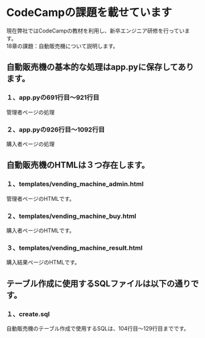# CodeCampの課題を載せています
現在弊社ではCodeCampの教材を利用し、新卒エンジニア研修を行っています。  
18章の課題：自動販売機について説明します。  

## 自動販売機の基本的な処理はapp.pyに保存してあります。  
### １、app.pyの691行目〜921行目
  管理者ページの処理
### ２、app.pyの926行目〜1092行目
  購入者ページの処理

## 自動販売機のHTMLは３つ存在します。  
### １、templates/vending_machine_admin.html  
  管理者ページのHTMLです。  
### ２、templates/vending_machine_buy.html  
  購入者ページのHTMLです。  
### ３、templates/vending_machine_result.html  
  購入結果ページのHTMLです。  
  
## テーブル作成に使用するSQLファイルは以下の通りです。  
### １、create.sql  
  自動販売機のテーブル作成で使用するSQLは、104行目〜129行目までです。  

